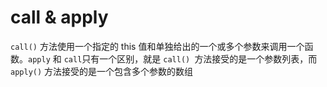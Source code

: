 # call & apply
`call()` 方法使用一个指定的 this 值和单独给出的一个或多个参数来调用一个函数。`apply` 和 `call`只有一个区别，就是 `call() `方法接受的是一个参数列表，而 `apply()` 方法接受的是一个包含多个参数的数组

